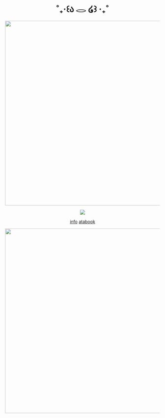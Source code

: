 <h1 align="center">
˚₊‧꒰ა 𓂋 ໒꒱ ‧₊˚
</h1>
<p align="center">
  <img width="600" src="https://files.catbox.moe/xnpp6u.png">
</p>
<p align="center">
  <img src="https://files.catbox.moe/dzlij7.png">
</p>
<p align="center">    
<a href="https://guns.lol/dollyframes">info</a>
<a href="https://kuroaka.atabook.org/">atabook</a>
</p>
<p align="center">
  <img width="600" src="https://files.catbox.moe/v2r8mj.png">
</p>

